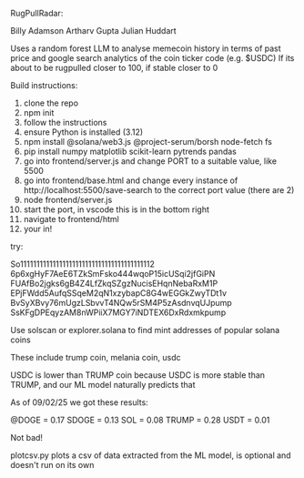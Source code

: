 RugPullRadar:

Billy Adamson
Artharv Gupta
Julian Huddart

Uses a random forest LLM to analyse memecoin history in terms of past price and google search analytics of the coin ticker code (e.g. $USDC)
If its about to be rugpulled closer to 100, if stable closer to 0

Build instructions:

1. clone the repo
2. npm init
3. follow the instructions
4. ensure Python is installed (3.12)
5. npm install @solana/web3.js @project-serum/borsh node-fetch fs
6. pip install numpy matplotlib scikit-learn pytrends pandas
7. go into frontend/server.js and change PORT to a suitable value, like 5500
8. go into frontend/base.html and change every instance of http://localhost:5500/save-search to the correct port value (there are 2)
9. node frontend/server.js
10. start the port, in vscode this is in the bottom right
11. navigate to frontend/html
12. your in!

try:

So11111111111111111111111111111111111111112
6p6xgHyF7AeE6TZkSmFsko444wqoP15icUSqi2jfGiPN
FUAfBo2jgks6gB4Z4LfZkqSZgzNucisEHqnNebaRxM1P
EPjFWdd5AufqSSqeM2qN1xzybapC8G4wEGGkZwyTDt1v
BvSyXBvy76mUgzLSbvvT4NQw5rSM4P5zAsdnvqUJpump
SsKFgDPEqyzAM8nWPiiX7MGY7iNDTEX6DxRdxmkpump

Use solscan or explorer.solana to find mint addresses of popular solana coins

These include trump coin, melania coin, usdc

USDC is lower than TRUMP coin because USDC is more stable than TRUMP, and our ML model naturally predicts that

As of 09/02/25 we got these results:

@DOGE = 0.17
SDOGE = 0.13
SOL = 0.08
TRUMP = 0.28
USDT = 0.01

Not bad!

plotcsv.py plots a csv of data extracted from the ML model, is optional and doesn't run on its own

